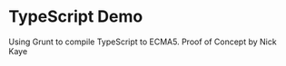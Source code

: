 TypeScript Demo
===============
Using Grunt to compile TypeScript to ECMA5.  Proof of Concept by Nick Kaye